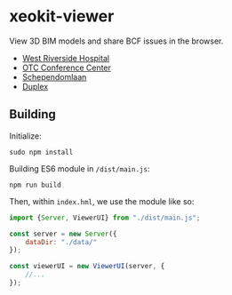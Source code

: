 # xeokit-viewer

View 3D BIM models and share BCF issues in the browser.

* [West Riverside Hospital](https://xeokit.github.io/xeokit-viewer/index.html?project=WestRiversideHospital)
* [OTC Conference Center](https://xeokit.github.io/xeokit-viewer/index.html?project=OTCConferenceCenter)
* [Schependomlaan](https://xeokit.github.io/xeokit-viewer/index.html?project=Schependomlaan)
* [Duplex](https://xeokit.github.io/xeokit-viewer/index.html?project=Duplex)


## Building 

Initialize:

````
sudo npm install
````

Building ES6 module in ````/dist/main.js````:

````
npm run build
````

Then, within ````index.hml````, we use the module like so:

````javascript
import {Server, ViewerUI} from "./dist/main.js";

const server = new Server({
    dataDir: "./data/"
});

const viewerUI = new ViewerUI(server, {
    //...
});
````